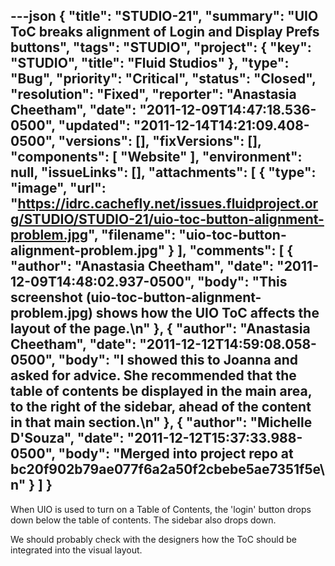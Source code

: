 ---json
{
  "title": "STUDIO-21",
  "summary": "UIO ToC breaks alignment of Login and Display Prefs buttons",
  "tags": "STUDIO",
  "project": {
    "key": "STUDIO",
    "title": "Fluid Studios"
  },
  "type": "Bug",
  "priority": "Critical",
  "status": "Closed",
  "resolution": "Fixed",
  "reporter": "Anastasia Cheetham",
  "date": "2011-12-09T14:47:18.536-0500",
  "updated": "2011-12-14T14:21:09.408-0500",
  "versions": [],
  "fixVersions": [],
  "components": [
    "Website"
  ],
  "environment": null,
  "issueLinks": [],
  "attachments": [
    {
      "type": "image",
      "url": "https://idrc.cachefly.net/issues.fluidproject.org/STUDIO/STUDIO-21/uio-toc-button-alignment-problem.jpg",
      "filename": "uio-toc-button-alignment-problem.jpg"
    }
  ],
  "comments": [
    {
      "author": "Anastasia Cheetham",
      "date": "2011-12-09T14:48:02.937-0500",
      "body": "This screenshot (uio-toc-button-alignment-problem.jpg) shows how the UIO ToC affects the layout of the page.\n"
    },
    {
      "author": "Anastasia Cheetham",
      "date": "2011-12-12T14:59:08.058-0500",
      "body": "I showed this to Joanna and asked for advice. She recommended that the table of contents be displayed in the main area, to the right of the sidebar, ahead of the content in that main section.\n"
    },
    {
      "author": "Michelle D'Souza",
      "date": "2011-12-12T15:37:33.988-0500",
      "body": "Merged into project repo at bc20f902b79ae077f6a2a50f2cbebe5ae7351f5e\n"
    }
  ]
}
---
When UIO is used to turn on a Table of Contents, the 'login' button drops down below the table of contents. The sidebar also drops down.

We should probably check with the designers how the ToC should be integrated into the visual layout.

        
